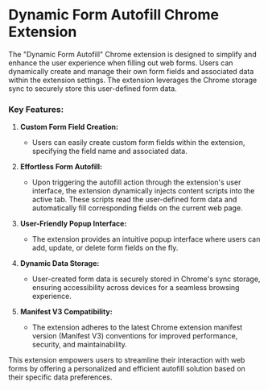 # Dynamic Form Autofill Chrome Extension

The "Dynamic Form Autofill" Chrome extension is designed to simplify and enhance the user experience when filling out web forms. Users can dynamically create and manage their own form fields and associated data within the extension settings. The extension leverages the Chrome storage sync to securely store this user-defined form data.

### Key Features:

1. **Custom Form Field Creation:**
   - Users can easily create custom form fields within the extension, specifying the field name and associated data.

2. **Effortless Form Autofill:**
   - Upon triggering the autofill action through the extension's user interface, the extension dynamically injects content scripts into the active tab. These scripts read the user-defined form data and automatically fill corresponding fields on the current web page.

3. **User-Friendly Popup Interface:**
   - The extension provides an intuitive popup interface where users can add, update, or delete form fields on the fly.

4. **Dynamic Data Storage:**
   - User-created form data is securely stored in Chrome's sync storage, ensuring accessibility across devices for a seamless browsing experience.

5. **Manifest V3 Compatibility:**
   - The extension adheres to the latest Chrome extension manifest version (Manifest V3) conventions for improved performance, security, and maintainability.

This extension empowers users to streamline their interaction with web forms by offering a personalized and efficient autofill solution based on their specific data preferences.
